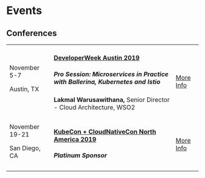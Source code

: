 <script src="/js/events.js"></script>
<link rel="stylesheet" href="/css/events-page.css">
</link>

# Events


## Conferences


<table class="cEventTable cConferencesList" style="width:100%;">      
            <!-- <tr> 
            <td class="cEventDateContainer"><span class="cEventDate">October 8-10 </span>
                              <p class="cEventLocation">San Jose, CA</p>
                              </td>
                              <td class="cEventDetail"><a target="_blank" href="https://apiworld.co/"><h4>API World 2019</h4></a>
                                  <h5>PRO TALK: Efficient Microservices Deployment Pipelines</h5>
                                  <b>Anjana Fernando,</b> Director, WSO2</p>
                         </td>
                       <td class="cEventURL"><a class="cEventRegistration" href="https://apiworld.co/" target="_blank">More Info</a></td> 
                          </tr> -->
                          <tr>
                            <td class="cEventDateContainer"><span class="cEventDate">November 5-7</span>
                              <p class="cEventLocation">Austin, TX</p>
                              </td>
                              <td class="cEventDetail"><a target="_blank" href="https://www.developerweek.com/Austin/conference/"><h4>DeveloperWeek Austin 2019 </h4></a>
                                  <h5>Pro Session: Microservices in Practice with Ballerina, Kubernetes and Istio</h5>
                                   <b>Lakmal Warusawithana,</b> Senior Director - Cloud Architecture, WSO2</p>
                         </td>
                       <td class="cEventURL"><a class="cEventRegistration" href="https://www.developerweek.com/Austin/conference/" target="_blank">More Info</a></td> 
                          </tr>
                        <tr>
                            <td class="cEventDateContainer"><span class="cEventDate">November 19-21 </span>
                              <p class="cEventLocation">San Diego, CA</p>
                              </td>
                              <td class="cEventDetail"><a target="_blank" href="https://events.linuxfoundation.org/events/kubecon-cloudnativecon-north-america-2019/"><h4>KubeCon + CloudNativeCon North America 2019</h4></a>
                                  <h5>Platinum Sponsor</h5>
                         </td>
                       <td class="cEventURL"><a class="cEventRegistration" href="https://events.linuxfoundation.org/events/kubecon-cloudnativecon-north-america-2019/" target="_blank">More Info</a></td> 
                          </tr>
                          
</table>

<!-- ## Meetups

<table class="cEventTable cMeetupsList" style="width:100%;">
 <tr>
    <td class="cEventDateContainer"><span class="cEventDate">September 26 </span>
            <p class="cEventLocation">Columbus, USA</p>
        </td>
        <td class="cEventDetail"><a target="_blank" href="https://www.meetup.com/columbus-microservices/events/264064167/"><h4>Columbus Microservices Meetup</h4></a>
        <h5>Effective Microservices Development with Ballerina </h5>
         <b>Anjana Fernando,</b> Director, WSO2</p>
         <h5>Ballerina in Real-World Use-Case</h5>
          <b>Glenn Donaldson & Jim Kittle</b>  Ohio State University</p>
 </td>
        <td class="cEventURL"><a class="cEventRegistration" href="https://www.meetup.com/columbus-microservices/events/264064167/" target="_blank">Register Now</a></td>
</tr>
</table>  -->
